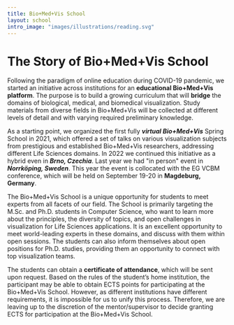 ```yaml
---
title: Bio+Med+Vis School
layout: school
intro_image: "images/illustrations/reading.svg"
---
```


# The Story of Bio+Med+Vis School

Following the paradigm of online education during COVID-19 pandemic, we started an initiative across institutions for an **educational Bio+Med+Vis platform**. The purpose is to build a growing curriculum that will **bridge** the domains of biological, medical, and biomedical visualization. Study materials from diverse fields in Bio+Med+Vis will be collected at different levels of detail and with varying required preliminary knowledge. 

As a starting point, we organized the first fully ***virtual Bio+Med+Vis*** Spring School in 2021, which offered a set of talks on various visualization subjects from prestigious and established Bio+Med+Vis researchers, addressing different Life Sciences domains. In 2022 we continued this initiative as a hybrid even in ***Brno, Czechia***. Last year we had "in person" event in ***Norrköping, Sweden***. This year the event is collocated with the EG VCBM conference, which will be held on September 19-20 in **Magdeburg, Germany**.

The Bio+Med+Vis School is a unique opportunity for students to meet experts from all facets of our field. The School is primarily targeting the M.Sc. and Ph.D. students in Computer Science, who want to learn more about the principles, the diversity of topics, and open challenges in visualization for Life Sciences applications. It is an excellent opportunity to meet world-leading experts in these domains, and discuss with them within open sessions. The students can also inform themselves about open positions for Ph.D. studies, providing them an opportunity to connect with top visualization teams.

The students can obtain a **certificate of attendance**, which will be sent upon request. Based on the rules of the student’s home institution, the participant may be able to obtain ECTS points for participating at the Bio+Med+Vis School. However, as different institutions have different requirements, it is impossible for us to unify this process. Therefore, we are leaving up to the discretion of the mentor/supervisor to decide granting ECTS for participation at the Bio+Med+Vis School. 

